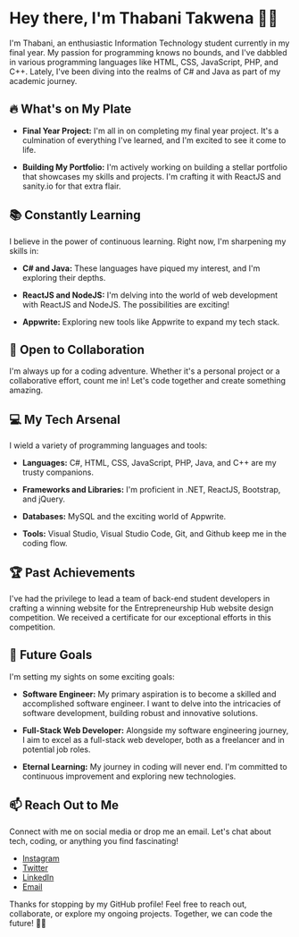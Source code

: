 # Hey there, I'm Thabani Takwena 👨‍💻

I'm Thabani, an enthusiastic Information Technology student currently in my final year. My passion for programming knows no bounds, and I've dabbled in various programming languages like HTML, CSS, JavaScript, PHP, and C++. Lately, I've been diving into the realms of C# and Java as part of my academic journey.

## 🔥 What's on My Plate

- **Final Year Project:** I'm all in on completing my final year project. It's a culmination of everything I've learned, and I'm excited to see it come to life.

- **Building My Portfolio:** I'm actively working on building a stellar portfolio that showcases my skills and projects. I'm crafting it with ReactJS and sanity.io for that extra flair.

## 📚 Constantly Learning

I believe in the power of continuous learning. Right now, I'm sharpening my skills in:

- **C# and Java:** These languages have piqued my interest, and I'm exploring their depths.
  
- **ReactJS and NodeJS:** I'm delving into the world of web development with ReactJS and NodeJS. The possibilities are exciting!

- **Appwrite:** Exploring new tools like Appwrite to expand my tech stack.

## 👥 Open to Collaboration

I'm always up for a coding adventure. Whether it's a personal project or a collaborative effort, count me in! Let's code together and create something amazing.

## 💻 My Tech Arsenal

I wield a variety of programming languages and tools:

- **Languages:** C#, HTML, CSS, JavaScript, PHP, Java, and C++ are my trusty companions.
  
- **Frameworks and Libraries:** I'm proficient in .NET, ReactJS, Bootstrap, and jQuery.

- **Databases:** MySQL and the exciting world of Appwrite.

- **Tools:** Visual Studio, Visual Studio Code, Git, and Github keep me in the coding flow.

## 🏆 Past Achievements

I've had the privilege to lead a team of back-end student developers in crafting a winning website for the Entrepreneurship Hub website design competition. We received a certificate for our exceptional efforts in this competition.

## 🌟 Future Goals

I'm setting my sights on some exciting goals:

- **Software Engineer:** My primary aspiration is to become a skilled and accomplished software engineer. I want to delve into the intricacies of software development, building robust and innovative solutions.

- **Full-Stack Web Developer:** Alongside my software engineering journey, I aim to excel as a full-stack web developer, both as a freelancer and in potential job roles.

- **Eternal Learning:** My journey in coding will never end. I'm committed to continuous improvement and exploring new technologies.

## 📫 Reach Out to Me

Connect with me on social media or drop me an email. Let's chat about tech, coding, or anything you find fascinating!

- [Instagram](https://instagram.com/thabani_takwena)
- [Twitter](https://twitter.com/thabani_takwena)
- [LinkedIn](https://linkedin.com/in/thabani-takwena)
- [Email](mailto:thabanitakwena2.0@gmail.com)

Thanks for stopping by my GitHub profile! Feel free to reach out, collaborate, or explore my ongoing projects. Together, we can code the future! 🚀✨
